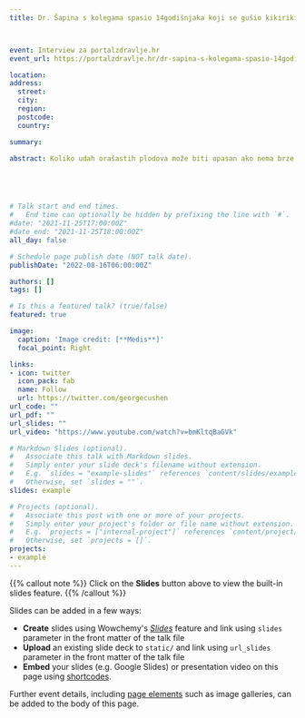```yaml
---
title: Dr. Šapina s kolegama spasio 14godišnjaka koji se gušio kikirikijem



event: Interview za portalzdravlje.hr
event_url: https://portalzdravlje.hr/dr-sapina-s-kolegama-spasio-14godisnjaka-koji-se-gusio-kikirikijem/

location: 
address:
  street: 
  city: 
  region: 
  postcode: 
  country: 

summary: 

abstract: Koliko udah orašastih plodova može biti opasan ako nema brze i pravilne medicinske intervencije pokazao je slučaj iz osječke bolnice gdje je dovezen 14-godišnjak koji je udahnuo kikiriki! Iako izvan radnoga vremena, dr.sc. Matej Šapina, dr. med. spec. pedijatar, zamjenik predstojnika Klinike za pedijatriju i voditelj pedijatrijskog covid stacionara u KBC-u Osijek, žurno je nakon telefonskog poziva kolega otišao u bolnicu i u svega desetak minuta spasio mladog Osječanina dodatnih komplikacija.





# Talk start and end times.
#   End time can optionally be hidden by prefixing the line with `#`.
#date: "2021-11-25T17:00:00Z"
#date_end: "2021-11-25T18:00:00Z"
all_day: false

# Schedule page publish date (NOT talk date).
publishDate: "2022-08-16T06:00:00Z"

authors: []
tags: []

# Is this a featured talk? (true/false)
featured: true

image:
  caption: 'Image credit: [**Medis**]'
  focal_point: Right

links:
- icon: twitter
  icon_pack: fab
  name: Follow
  url: https://twitter.com/georgecushen
url_code: ""
url_pdf: ""
url_slides: ""
url_video: "https://www.youtube.com/watch?v=bmKltqBaGVk"

# Markdown Slides (optional).
#   Associate this talk with Markdown slides.
#   Simply enter your slide deck's filename without extension.
#   E.g. `slides = "example-slides"` references `content/slides/example-slides.md`.
#   Otherwise, set `slides = ""`.
slides: example

# Projects (optional).
#   Associate this post with one or more of your projects.
#   Simply enter your project's folder or file name without extension.
#   E.g. `projects = ["internal-project"]` references `content/project/deep-learning/index.md`.
#   Otherwise, set `projects = []`.
projects:
- example
---
```


{{% callout note %}}
Click on the **Slides** button above to view the built-in slides feature.
{{% /callout %}}

Slides can be added in a few ways:

- **Create** slides using Wowchemy's [*Slides*](https://wowchemy.com/docs/managing-content/#create-slides) feature and link using `slides` parameter in the front matter of the talk file
- **Upload** an existing slide deck to `static/` and link using `url_slides` parameter in the front matter of the talk file
- **Embed** your slides (e.g. Google Slides) or presentation video on this page using [shortcodes](https://wowchemy.com/docs/writing-markdown-latex/).

Further event details, including [page elements](https://wowchemy.com/docs/writing-markdown-latex/) such as image galleries, can be added to the body of this page.
